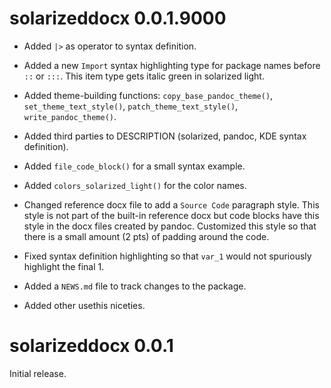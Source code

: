 # solarizeddocx 0.0.1.9000

  - Added `|>` as operator to syntax definition.
  
  - Added a new `Import` syntax highlighting type for package names before
    `::` or `:::`. This item type gets italic green in solarized light.

  - Added theme-building functions: `copy_base_pandoc_theme()`,
    `set_theme_text_style()`, `patch_theme_text_style()`,
    `write_pandoc_theme()`.

  - Added third parties to DESCRIPTION (solarized, pandoc, KDE syntax
    definition).
  
  - Added `file_code_block()` for a small syntax example.

  - Added `colors_solarized_light()` for the color names.

  - Changed reference docx file to add a `Source Code` paragraph style. This
    style is not part of the built-in reference docx but code blocks have this
    style in the docx files created by pandoc. Customized this style so that
    there is a small amount (2 pts) of padding around the code.
    
  - Fixed syntax definition highlighting so that `var_1` would not spuriously
    highlight the final 1.
    
  - Added a `NEWS.md` file to track changes to the package.
  
  - Added other usethis niceties.
  
# solarizeddocx 0.0.1

Initial release.
